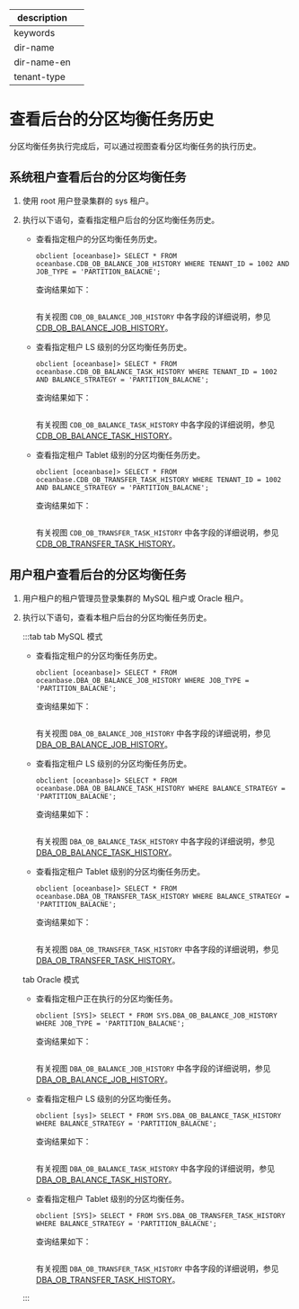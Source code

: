 |description||
|---|---|
|keywords||
|dir-name||
|dir-name-en||
|tenant-type||

# 查看后台的分区均衡任务历史

分区均衡任务执行完成后，可以通过视图查看分区均衡任务的执行历史。

## 系统租户查看后台的分区均衡任务

1. 使用 root 用户登录集群的 sys 租户。

2. 执行以下语句，查看指定租户后台的分区均衡任务历史。

   * 查看指定租户的分区均衡任务历史。

     ```shell
     obclient [oceanbase]> SELECT * FROM oceanbase.CDB_OB_BALANCE_JOB_HISTORY WHERE TENANT_ID = 1002 AND JOB_TYPE = 'PARTITION_BALACNE';
     ```

     查询结果如下：

     ```shell
     ```

     有关视图 `CDB_OB_BALANCE_JOB_HISTORY` 中各字段的详细说明，参见 [CDB_OB_BALANCE_JOB_HISTORY](../../../../700.reference/700.system-views/300.system-view-of-sys-tenant/200.dictionary-view-of-sys-tenant/22600.cdb_ob_balance_job_history-of-sys-tenant.md)。

   * 查看指定租户 LS 级别的分区均衡任务历史。

     ```shell
     obclient [oceanbase]> SELECT * FROM oceanbase.CDB_OB_BALANCE_TASK_HISTORY WHERE TENANT_ID = 1002 AND BALANCE_STRATEGY = 'PARTITION_BALACNE';
     ```

     查询结果如下：

     ```shell
     ```

     有关视图 `CDB_OB_BALANCE_TASK_HISTORY` 中各字段的详细说明，参见 [CDB_OB_BALANCE_TASK_HISTORY](../../../../700.reference/700.system-views/300.system-view-of-sys-tenant/200.dictionary-view-of-sys-tenant/23000.cdb_ob_balance_task_history-of-sys-tenant.md)。

   * 查看指定租户 Tablet 级别的分区均衡任务历史。

     ```shell
     obclient [oceanbase]> SELECT * FROM oceanbase.CDB_OB_TRANSFER_TASK_HISTORY WHERE TENANT_ID = 1002 AND BALANCE_STRATEGY = 'PARTITION_BALACNE';
     ```


     查询结果如下：

     ```shell
     ```

     有关视图 `CDB_OB_TRANSFER_TASK_HISTORY` 中各字段的详细说明，参见 [CDB_OB_TRANSFER_TASK_HISTORY](../../../../700.reference/700.system-views/300.system-view-of-sys-tenant/200.dictionary-view-of-sys-tenant/23400.cdb_ob_transfer_task_history-of-sys-tenant.md)。


## 用户租户查看后台的分区均衡任务

1. 用户租户的租户管理员登录集群的 MySQL 租户或 Oracle 租户。

2. 执行以下语句，查看本租户后台的分区均衡任务历史。

   :::tab
   tab MySQL 模式

   * 查看指定租户的分区均衡任务历史。

     ```shell
     obclient [oceanbase]> SELECT * FROM oceanbase.DBA_OB_BALANCE_JOB_HISTORY WHERE JOB_TYPE = 'PARTITION_BALACNE';
     ```

     查询结果如下：

     ```shell
     ```

     有关视图 `DBA_OB_BALANCE_JOB_HISTORY` 中各字段的详细说明，参见 [DBA_OB_BALANCE_JOB_HISTORY](../../../../700.reference/700.system-views/400.system-view-of-mysql-mode/200.dictionary-view-of-mysql-mode/22500.dba_ob_balance_job_history-of-mysql-mode.md)。

   * 查看指定租户 LS 级别的分区均衡任务历史。

     ```shell
     obclient [oceanbase]> SELECT * FROM oceanbase.DBA_OB_BALANCE_TASK_HISTORY WHERE BALANCE_STRATEGY = 'PARTITION_BALACNE';
     ```

     查询结果如下：

     ```shell
     ```

     有关视图 `DBA_OB_BALANCE_TASK_HISTORY` 中各字段的详细说明，参见 [DBA_OB_BALANCE_TASK_HISTORY](../../../../700.reference/700.system-views/400.system-view-of-mysql-mode/200.dictionary-view-of-mysql-mode/22800.dba_ob_balance_task_history-of-mysql-mode.md)。

   * 查看指定租户 Tablet 级别的分区均衡任务历史。

     ```shell
     obclient [oceanbase]> SELECT * FROM oceanbase.DBA_OB_TRANSFER_TASK_HISTORY WHERE BALANCE_STRATEGY = 'PARTITION_BALACNE';
     ```


     查询结果如下：

     ```shell
     ```

     有关视图 `DBA_OB_TRANSFER_TASK_HISTORY` 中各字段的详细说明，参见 [DBA_OB_TRANSFER_TASK_HISTORY](../../../../700.reference/700.system-views/400.system-view-of-mysql-mode/200.dictionary-view-of-mysql-mode/23200.dba_ob_transfer_task_history-of-mysql-mode.md)。

   tab Oracle 模式

   * 查看指定租户正在执行的分区均衡任务。

     ```shell
     obclient [SYS]> SELECT * FROM SYS.DBA_OB_BALANCE_JOB_HISTORY WHERE JOB_TYPE = 'PARTITION_BALACNE';
     ```

     查询结果如下：

     ```shell
     ```

     有关视图 `DBA_OB_BALANCE_JOB_HISTORY` 中各字段的详细说明，参见 [DBA_OB_BALANCE_JOB_HISTORY](../../../../700.reference/700.system-views/500.system-view-of-oracle-mode/200.dictionary-view-of-oracle-mode/29600.dba_ob_balance_job_history-of-oracle-mode.md)。

   * 查看指定租户 LS 级别的分区均衡任务。

     ```shell
     obclient [sys]> SELECT * FROM SYS.DBA_OB_BALANCE_TASK_HISTORY WHERE BALANCE_STRATEGY = 'PARTITION_BALACNE';
     ```

     查询结果如下：

     ```shell
     ```

     有关视图 `DBA_OB_BALANCE_TASK_HISTORY` 中各字段的详细说明，参见 [DBA_OB_BALANCE_TASK_HISTORY](../../../../700.reference/700.system-views/500.system-view-of-oracle-mode/200.dictionary-view-of-oracle-mode/29800.dba_ob_balance_task_history-of-oracle-mode.md)。

   * 查看指定租户 Tablet 级别的分区均衡任务。

     ```shell
     obclient [SYS]> SELECT * FROM SYS.DBA_OB_TRANSFER_TASK_HISTORY WHERE BALANCE_STRATEGY = 'PARTITION_BALACNE';
     ```


     查询结果如下：

     ```shell
     ```

     有关视图 `DBA_OB_TRANSFER_TASK_HISTORY` 中各字段的详细说明，参见 [DBA_OB_TRANSFER_TASK_HISTORY](../../../../700.reference/700.system-views/500.system-view-of-oracle-mode/200.dictionary-view-of-oracle-mode/30000.dba_ob_transfer_task_history-of-oracle-mode.md)。

   :::


